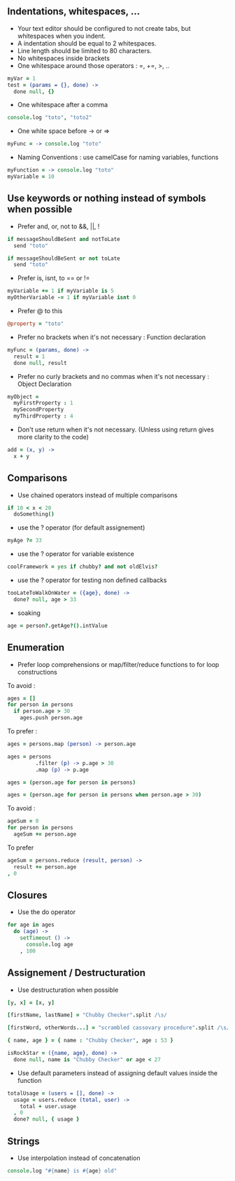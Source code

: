 ## Indentations, whitespaces, ...

- Your text editor should be configured to not create tabs, but whitespaces when you indent. 
- A indentation should be equal to 2 whitespaces. 
- Line length should be limited to 80 characters.
- No whitespaces inside brackets
- One whitespace around those operators : =, +=, >, ..

```coffeescript
myVar = 1
test = (params = {}, done) -> 
  done null, {}
```
- One whitespace after a comma

```coffeescript
console.log "toto", "toto2"
```
- One white space before -> or => 

```coffeescript
myFunc = -> console.log "toto"
```
- Naming Conventions : use camelCase for naming variables, functions

```coffeescript
myFunction = -> console.log "toto"
myVariable = 10
```

## Use keywords or nothing instead of symbols when possible 

- Prefer and, or, not to &&, ||, !

```coffeescript
if messageShouldBeSent and notToLate
  send "toto"

if messageShouldBeSent or not toLate
  send "toto"
```
- Prefer is, isnt, to == or !=

```coffeescript
myVariable += 1 if myVariable is 5 
myOtherVariable -= 1 if myVariable isnt 0
```
- Prefer @ to this

```coffeescript
@property = "toto"
```
- Prefer no brackets when it's not necessary : Function declaration 

```coffeescript
myFunc = (params, done) -> 
  result = 1
  done null, result
```
- Prefer no curly brackets and no commas when it's not necessary : Object Declaration 

```coffeescript
myObject = 
  myFirstProperty : 1
  mySecondProperty
  myThirdProperty : 4
```
- Don't use return when it's not necessary. (Unless using return gives more clarity to the code) 

```coffeescript
add = (x, y) -> 
  x + y
```

## Comparisons
  
- Use chained operators instead of multiple comparisons

```coffeescript
if 10 < x < 20 
  doSomething()
```

- use the ? operator (for default assignement)

```coffeescript
myAge ?= 33
```
- use the ? operator for variable existence

```coffeescript
coolFramework = yes if chubby? and not oldElvis?
```
- use the ? operator for testing non defined callbacks

```coffeescript
tooLateToWalkOnWater = ({age}, done) -> 
  done? null, age > 33
```
- soaking

```coffeescript
age = person?.getAge?().intValue

```
## Enumeration 

- Prefer loop comprehensions or map/filter/reduce functions to for loop constructions

To avoid : 

```coffeescript
ages = []
for person in persons
  if person.age > 30
    ages.push person.age
```

To prefer : 

```coffeescript
ages = persons.map (person) -> person.age

ages = persons
         .filter (p) -> p.age > 30
         .map (p) -> p.age

ages = (person.age for person in persons)

ages = (person.age for person in persons when person.age > 30)
```
To avoid : 

```coffeescript
ageSum = 0
for person in persons
  ageSum += person.age
```
To prefer

```coffeescript
ageSum = persons.reduce (result, person) -> 
  result += person.age
, 0
```

## Closures

- Use the do operator

```coffeescript
for age in ages
  do (age) -> 
    setTimeout () -> 
      console.log age
    , 100
```

## Assignement / Destructuration

- Use destructuration when possible

```coffeescript
[y, x] = [x, y]

[firstName, lastName] = "Chubby Checker".split /\s/

[firstWord, otherWords...] = "scrambled cassovary procedure".split /\s/ 

{ name, age } = { name : "Chubby Checker", age : 53 }

isRockStar = ({name, age}, done) -> 
  done null, name is "Chubby Checker" or age < 27
```
- Use default parameters instead of assigning default values inside the function

```coffeescript
totalUsage = (users = [], done) -> 
  usage = users.reduce (total, user) -> 
    total + user.usage
  , 0
  done? null, { usage }
```

## Strings 

- Use interpolation instead of concatenation

```coffeescript
console.log "#{name} is #{age} old"
```

